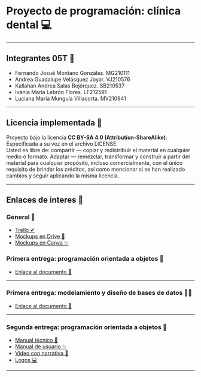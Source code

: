 # Proyecto de programación: clínica dental 💻
---
## Integrantes 05T 🎈
- Fernando Josué Montano González.  MG210111
- Andrea Guadalupe Velásquez Joyar. VJ210576
- Kallahan Andrea Salas Bojórquez.  SB210537
- Ivania María Lebrón Flores. LF212591
- Luciana María Munguía Villacorta. MV210941

---
## Licencia implementada 📜
Proyecto bajo la licencia **CC BY-SA 4.0 (Attribution-ShareAlike)**: Especificada a su vez en el archivo LICENSE. 
<br> Usted es libre de: compartir — copiar y redistribuir el material en cualquier medio o formato. Adaptar — remezclar, transformar y construir a partir del material para cualquier propósito, incluso comercialmente, con el único requisito de brindar los créditos, así como mencionar si se han realizado cambios y seguir aplicando la misma licencia. </br>

---
## Enlaces de interes 📎
### General 🎉
- <a href="https://trello.com/b/IUarvt0I/cl%C3%ADnica-poo"> Trello ✔</a> 
- <a href="https://drive.google.com/file/d/19PDoaEh0IAiC1CuuQlK38AqYz3Np3oh9/view?usp=sharing"> Mockups en Drive 👀</a> 
- <a href="https://www.canva.com/design/DAEp2Bv5ttg/n2HKD_PPKg0QNoFiSVrx6A/view?mode=prototype#p-gina-sin-t-tulo"> Mockups en Canva ✨</a> 
### Primera entrega: programación orientada a objetos 🎈
- <a href="https://drive.google.com/file/d/13BDu1AQENqid5has6lyx9atEjqROy7NJ/view?usp=sharing"> Enlace al documento 🔗 </a>
---
### Primera entrega: modelamiento y diseño de bases de datos 🐱‍👤
- <a href="https://drive.google.com/file/d/1BDQj7G9BiJAIGOhLq3AV0GvkPttGQz_3/view?usp=sharing"> Enlace al documento 🎊 </a>

---
### Segunda entrega: programación orientada a objetos 🍜
- <a href="https://drive.google.com/file/d/1QD9-nMBIzZobUU5GQe_o6LQUyFzbPJJW/view?usp=sharing"> Manual técnico 📎 </a>
- <a href="https://drive.google.com/file/d/181JrIxUPM-w6ldBnhZGr-hbf3tF6X-zJ/view?usp=sharing"> Manual de usuario ✨ </a>
- <a href="https://drive.google.com/file/d/1coBwyFrCSIHyTsQRne6dFUXxgJ9rsK4T/view?usp=sharing"> Video con narrativa 👾 </a>
- <a href="https://drive.google.com/file/d/1tJ238hyITogQuFMnCtMriLoUXBz5ti_4/view?usp=sharing"> Logos 💻 </a>
---
